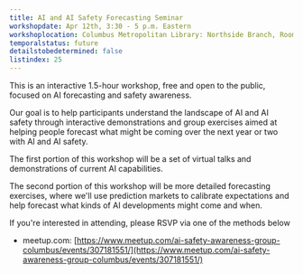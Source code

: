 ```yaml
---
title: AI and AI Safety Forecasting Seminar
workshopdate: Apr 12th, 3:30 - 5 p.m. Eastern
workshoplocation: Columbus Metropolitan Library: Northside Branch, Room 2 + 3, 1423 N High St, Columbus, OH 43201
temporalstatus: future
detailstobedetermined: false
listindex: 25
---
```


This is an interactive 1.5-hour workshop, free and open to the public, focused on AI forecasting and safety awareness.

Our goal is to help participants understand the landscape of AI and AI safety through interactive demonstrations and group exercises aimed at helping people forecast what might be coming over the next year or two with AI and AI safety.

The first portion of this workshop will be a set of virtual talks and demonstrations of current AI capabilities.

The second portion of this workshop will be more detailed forecasting exercises, where we'll use prediction markets to calibrate expectations and help forecast what kinds of AI developments might come and when.

If you're interested in attending, please RSVP via one of the methods below

+ meetup.com: [https://www.meetup.com/ai-safety-awareness-group-columbus/events/307181551/](https://www.meetup.com/ai-safety-awareness-group-columbus/events/307181551/)

